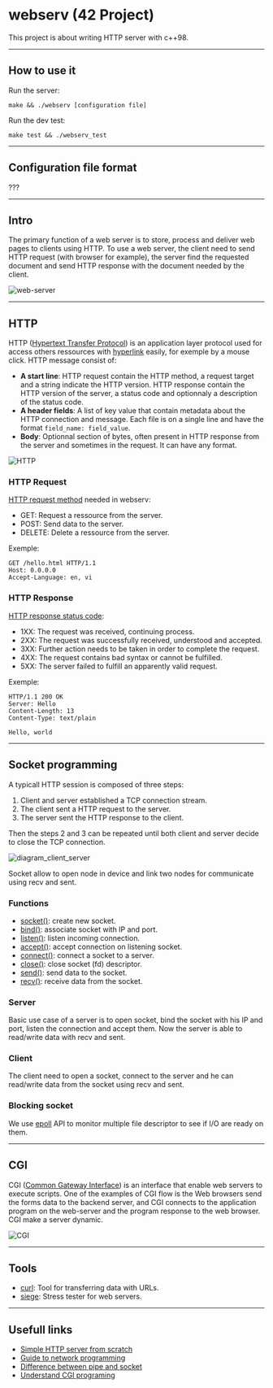 # webserv (42 Project)

This project is about writing HTTP server with c++98.

---

## How to use it

Run the server:

	make && ./webserv [configuration file]

Run the dev test:

	make test && ./webserv_test

<!-- Run the server test: -->

---

## Configuration file format

???

---

## Intro

The primary function of a web server is to store, process and deliver web pages to clients using HTTP.  To use a web server, the client need to send HTTP request (with browser for example), the server find the requested document and send HTTP response with the document needed by the client.

![web-server](images/web-server.png)

---

## HTTP

HTTP ([Hypertext Transfer Protocol](https://en.wikipedia.org/wiki/Hypertext_Transfer_Protocol)) is an application layer protocol used for access others ressources with [hyperlink](https://en.wikipedia.org/wiki/Hyperlink) easily, for exemple by a mouse click.
HTTP message consist of:
- **A start line**: HTTP request contain the HTTP method, a request target and a string indicate the HTTP version. HTTP response contain the HTTP version of the server, a status code and optionnaly a description of the status code.
- **A header fields**: A list of key value that contain metadata about the HTTP connection and message. Each file is on a single line and have the format ```field_name: field_value```.
- **Body**: Optionnal section of bytes, often present in HTTP response from the server and sometimes in the request. It can have any format.

![HTTP](images/HTTP.png)

### HTTP Request

[HTTP request method](https://developer.mozilla.org/en-US/docs/Web/HTTP/Methods) needed in webserv:
- GET: Request a ressource from the server.
- POST: Send data to the server.
- DELETE: Delete a ressource from the server.

Exemple:
```
GET /hello.html HTTP/1.1
Host: 0.0.0.0
Accept-Language: en, vi
```

### HTTP Response

[HTTP response status code](https://en.wikipedia.org/wiki/List_of_HTTP_status_codes):
- 1XX: The request was received, continuing process.
- 2XX: The request was successfully received, understood and accepted.
- 3XX: Further action needs to be taken in order to complete the request.
- 4XX: The request contains bad syntax or cannot be fulfilled.
- 5XX: The server failed to fulfill an apparently valid request.

Exemple:
```
HTTP/1.1 200 OK
Server: Hello
Content-Length: 13
Content-Type: text/plain

Hello, world
```

---

## Socket programming

A typicall HTTP session is composed of three steps:
1. Client and server established a TCP connection stream.
2. The client sent a HTTP request to the server.
3. The server sent the HTTP response to the client.

Then the steps 2 and 3 can be repeated until both client and server decide to close the TCP connection.

![diagram_client_server](images/diagram_client_server.png)

Socket allow to open node in device and link two nodes for communicate using recv and sent.

### Functions

- [socket()](https://beej.us/guide/bgnet/html/#socketman): create new socket.
- [bind()](https://beej.us/guide/bgnet/html/#bindman): associate socket with IP and port.
- [listen()](https://beej.us/guide/bgnet/html/#listenman): listen incoming connection.
- [accept()](https://beej.us/guide/bgnet/html/#acceptman): accept connection on listening socket.
- [connect()](https://beej.us/guide/bgnet/html/#connectman): connect a socket to a server.
- [close()](https://beej.us/guide/bgnet/html/#closeman): close socket (fd) descriptor.
- [send()](https://beej.us/guide/bgnet/html/#sendman): send data to the socket.
- [recv()](https://beej.us/guide/bgnet/html/#recvman): receive data from the socket.

### Server

Basic use case of a server is to open socket, bind the socket with his IP and port, listen the connection and accept them. Now the server is able to read/write data with recv and sent.

### Client

The client need to open a socket, connect to the server and he can read/write data from the socket using recv and sent.

### Blocking socket

We use [epoll](https://embetronicx.com/tutorials/linux/device-drivers/epoll-in-linux-device-driver/) API to monitor multiple file descriptor to see if I/O are ready on them.

---

## CGI

CGI ([Common Gateway Interface](https://en.wikipedia.org/wiki/Common_Gateway_Interface)) is an interface that enable web servers to execute scripts. One of the examples of CGI flow is the Web browsers send the forms data to the backend server, and CGI connects to the application program on the web-server and the program response to the web browser. CGI make a server dynamic.

![CGI](images/CGI.png)

---

## Tools

- [curl](https://curl.se/): Tool for transferring data with URLs.
- [siege](https://linux.die.net/man/1/siege): Stress tester for web servers.

---

## Usefull links

- [Simple HTTP server from scratch](https://trungams.github.io/2020-08-23-a-simple-http-server-from-scratch/)
- [Guide to network programming](https://beej.us/guide/bgnet/)
- [Difference between pipe and socket](https://www.baeldung.com/cs/pipes-vs-sockets)
- [Understand CGI programing](http://www.whizkidtech.redprince.net/cgi-bin/tutorial)
